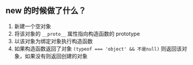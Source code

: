 ## new 的时候做了什么？

1. 新建一个空对象
2. 将该对象的 `__proto__` 属性指向构造函数的 prototype
3. 以该对象为绑定对象执行构造函数
4. 如果构造函数返回了对象 `(typeof === 'object' && 不是null)` 则返回该对象，如果没有则返回创建的对象
